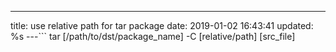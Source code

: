 ---
title: use relative path for tar package 
date: 2019-01-02 16:43:41
updated: %s
---<!--markdown-->```
tar [/path/to/dst/package_name]  -C [relative/path] [src_file]
```
